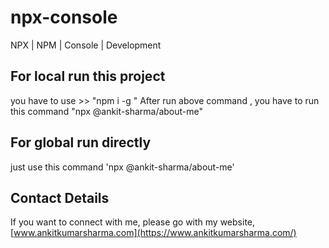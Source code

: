 # npx-console
NPX | NPM | Console | Development

## For local run this project
you have to use >> "npm i -g "
After run above command , you have to run this command "npx @ankit-sharma/about-me"

## For global run directly
just use this command 'npx @ankit-sharma/about-me'

## Contact Details
If you want to connect with me, please go with my website, 
[www.ankitkumarsharma.com](https://www.ankitkumarsharma.com/)